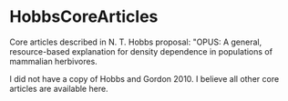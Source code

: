 # HobbsCoreArticles
Core articles described in N. T. Hobbs proposal: "OPUS: A general, resource-based explanation for density dependence in populations of mammalian herbivores.

I did not have a copy of Hobbs and Gordon 2010.  I believe all other core articles are available here.